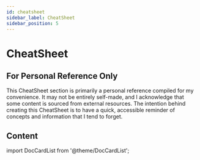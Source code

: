 ```yaml
---
id: cheatsheet
sidebar_label: CheatSheet
sidebar_position: 5
---
```

# CheatSheet

## For Personal Reference Only

This CheatSheet section is primarily a personal reference compiled for my convenience.
It may not be entirely self-made, and I acknowledge that some content is sourced from external resources.
The intention behind creating this CheatSheet is to have a quick, accessible reminder of concepts and information that I tend to forget.

## Content

import DocCardList from '@theme/DocCardList';

<DocCardList />
